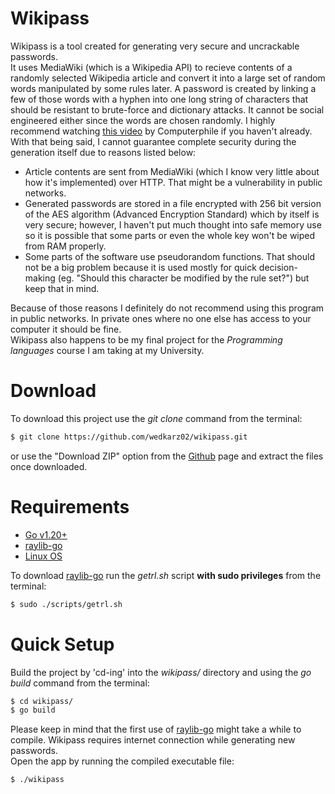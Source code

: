 # Wikipass

Wikipass is a tool created for generating very secure and uncrackable passwords. \
It uses MediaWiki (which is a Wikipedia API) to recieve contents of a randomly selected Wikipedia article and convert it into a large set of random words manipulated by some rules later. A password is created by linking a few of those words with a hyphen into one long string of characters that should be resistant to brute-force and dictionary attacks. It cannot be social engineered either since the words are chosen randomly. I highly recommend watching [this video](https://www.youtube.com/watch?v=3NjQ9b3pgIg) by Computerphile if you haven't already. \
With that being said, I cannot guarantee complete security during the generation itself due to reasons listed below:
 * Article contents are sent from MediaWiki (which I know very little about how it's implemented) over HTTP. That might be a vulnerability in public networks.
  * Generated passwords are stored in a file encrypted with 256 bit version of the AES algorithm (Advanced Encryption Standard) which by itself is very secure; however, I haven't put much thought into safe memory use so it is possible that some parts or even the whole key won't be wiped from RAM properly.
  * Some parts of the software use pseudorandom functions. That should not be a big problem because it is used mostly for quick decision-making (eg. "Should this character be modified by the rule set?") but keep that in mind.

Because of those reasons I definitely do not recommend using this program in public networks. In private ones where no one else has access to your computer it should be fine. \
Wikipass also happens to be my final project for the *Programming languages* course I am taking at my University.

# Download
To download this project use the *git clone* command from the terminal:
```bash
$ git clone https://github.com/wedkarz02/wikipass.git
```
or use the "Download ZIP" option from the [Github](https://github.com/wedkarz02/wikipass) page and extract the files once downloaded.

# Requirements
 * [Go v1.20+](https://go.dev/dl/)
 * [raylib-go](https://github.com/gen2brain/raylib-go)
 * [Linux OS](https://ubuntu.com/download)

To download [raylib-go](https://github.com/gen2brain/raylib-go) run the *getrl.sh* script **with sudo privileges** from the terminal:
```bash
$ sudo ./scripts/getrl.sh
```

# Quick Setup
Build the project by 'cd-ing' into the *wikipass/* directory and using the *go build* command from the terminal:
```bash
$ cd wikipass/
$ go build
```
Please keep in mind that the first use of [raylib-go](https://github.com/gen2brain/raylib-go) might take a while to compile. Wikipass requires internet connection while generating new passwords.\
Open the app by running the compiled executable file:
```bash
$ ./wikipass
```
